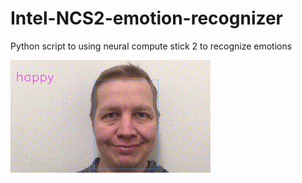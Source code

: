 # Intel-NCS2-emotion-recognizer
Python script to using neural compute stick 2 to recognize emotions

![](demo.gif)
